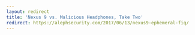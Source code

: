 ```yaml
---
layout: redirect
title: 'Nexus 9 vs. Malicious Headphones, Take Two'
redirect: https://alephsecurity.com/2017/06/13/nexus9-ephemeral-fiq/
---
```


